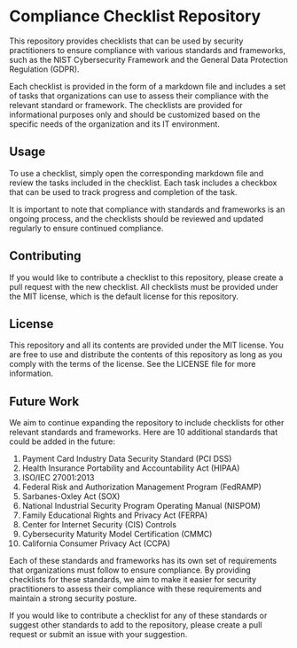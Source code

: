 # Compliance Checklist Repository

This repository provides checklists that can be used by security practitioners to ensure compliance with various standards and frameworks, such as the NIST Cybersecurity Framework and the General Data Protection Regulation (GDPR).

Each checklist is provided in the form of a markdown file and includes a set of tasks that organizations can use to assess their compliance with the relevant standard or framework. The checklists are provided for informational purposes only and should be customized based on the specific needs of the organization and its IT environment.

## Usage

To use a checklist, simply open the corresponding markdown file and review the tasks included in the checklist. Each task includes a checkbox that can be used to track progress and completion of the task.

It is important to note that compliance with standards and frameworks is an ongoing process, and the checklists should be reviewed and updated regularly to ensure continued compliance.

## Contributing

If you would like to contribute a checklist to this repository, please create a pull request with the new checklist. All checklists must be provided under the MIT license, which is the default license for this repository.

## License

This repository and all its contents are provided under the MIT license. You are free to use and distribute the contents of this repository as long as you comply with the terms of the license. See the LICENSE file for more information.

## Future Work

We aim to continue expanding the repository to include checklists for other relevant standards and frameworks. Here are 10 additional standards that could be added in the future:

1. Payment Card Industry Data Security Standard (PCI DSS)
2. Health Insurance Portability and Accountability Act (HIPAA)
3. ISO/IEC 27001:2013
4. Federal Risk and Authorization Management Program (FedRAMP)
5. Sarbanes-Oxley Act (SOX)
6. National Industrial Security Program Operating Manual (NISPOM)
7. Family Educational Rights and Privacy Act (FERPA)
8. Center for Internet Security (CIS) Controls
9. Cybersecurity Maturity Model Certification (CMMC)
10. California Consumer Privacy Act (CCPA)

Each of these standards and frameworks has its own set of requirements that organizations must follow to ensure compliance. By providing checklists for these standards, we aim to make it easier for security practitioners to assess their compliance with these requirements and maintain a strong security posture.

If you would like to contribute a checklist for any of these standards or suggest other standards to add to the repository, please create a pull request or submit an issue with your suggestion.
